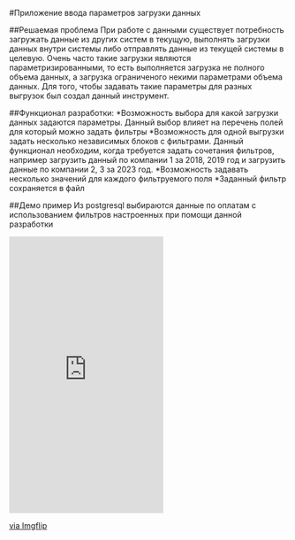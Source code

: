#Приложение ввода параметров загрузки данных

##Решаемая проблема
При работе с данными существует потребность загружать данные из других систем в текущую, выполнять загрузки данных внутри системы либо отправлять данные из текущей системы в целевую. Очень часто такие загрузки являются параметризированными, то есть выполняется загрузка не полного объема данных, а загрузка ограниченого некими параметрами объема данных. Для того, чтобы задавать такие параметры для разных выгрузок был создал данный инструмент.

##Функционал разработки:
*Возможность выбора для какой загрузки данных задаются параметры. Данный выбор влияет на перечень полей для который можно задать фильтры
*Возможность для одной выгрузки задать несколько независимых блоков с фильтрами. Данный функционал необходим, когда требуется задать сочетания фильтров, например загрузить данный по компании 1 за 2018, 2019 год и загрузить данные по компании 2, 3 за 2023 год.
*Возможность задавать несколько значений для каждого фильтруемого поля
*Заданный фильтр сохраняется в файл

##Демо пример
Из postgresql выбираются данные по оплатам с использованием фильтров настроенных при помощи данной разработки

<div style="width:279px;max-width:100%;"><div style="height:0;padding-bottom:179.21%;position:relative;"><iframe width="279" height="500" style="position:absolute;top:0;left:0;width:100%;height:100%;" frameBorder="0" src="https://imgflip.com/embed/8pzg59"></iframe></div><p><a href="https://imgflip.com/gif/8pzg59">via Imgflip</a></p></div>